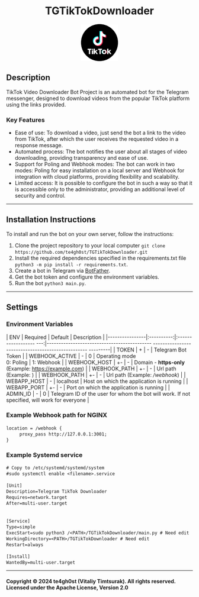 <h1 align="center">TGTikTokDownloader</h1>

<p align="center">
     <img src="./documentation_images/tt.png" width="100" height="100" style="">
</p>

## Description

TikTok Video Downloader Bot Project
is an automated bot for the Telegram messenger,
designed to download videos from the popular TikTok platform using the links provided.

### Key Features

- Ease of use: To download a video, just send the bot a link to the video from TikTok,
after which the user receives the requested video in a response message.
- Automated process: The bot notifies the user about all stages of video downloading,
providing transparency and ease of use.
- Support for Poling and Webhook modes: The bot can work in two modes:
Poling for easy installation on a local server and Webhook for integration with cloud platforms,
providing flexibility and scalability.
- Limited access: It is possible to configure the bot in such a way
so that it is accessible only to the administrator,
providing an additional level of security and control.

---

## Installation Instructions
To install and run the bot on your own server, follow the instructions:

1. Clone the project repository to your local computer `git clone https://github.com/te4gh0st/TGTikTokDownloader.git`
2. Install the required dependencies specified in the requirements.txt file `python3 -m pip install -r requirements.txt`.
3. Create a bot in Telegram via [BotFather](https://t.me/BotFather).
4. Get the bot token and configure the environment variables.
5. Run the bot `python3 main.py`.

---

## Settings

### Environment Variables

| ENV | Required | Default | Description |
|----------------|:----------:|:------------------ ---:|-------------------------------------------- -------------------------------------------------- ---------|
| TOKEN | + | - | Telegram Bot Token |
| WEBHOOK_ACTIVE | - | 0 | Operating mode<br/>0: Poling \| 1: Webhook |
| WEBHOOK_HOST | +- | - | Domain - **https-only** (Example: https://example.com) |
| WEBHOOK_PATH | +- | - | Url path (Example: ) |
| WEBHOOK_PATH | +- | - | Url path (Example: <i>/webhook</i>) |
| WEBAPP_HOST | - | localhost | Host on which the application is running |
| WEBAPP_PORT | +- | - | Port on which the application is running |
| ADMIN_ID | - | 0 | Telegram ID of the user for whom the bot will work. If not specified, will work for everyone |

### Example Webhook path for NGINX

```nginx
location = /webhook {
     proxy_pass http://127.0.0.1:3001;
}
```

### Example Systemd service
```shell
# Copy to /etc/systemd/systemd/system
#sudo systemctl enable <filename>.service

[Unit]
Description=Telegram TikTok Downloader
Requires=network.target
After=multi-user.target


[Service]
Type=simple
ExecStart=sudo python3 /<PATH>/TGTikTokDownloader/main.py # Need edit
WorkingDirectory=<PATH>/TGTikTokDownloader # Need edit
Restart=always

[Install]
WantedBy=multi-user.target
```

---
<h4>
Copyright &copy; 2024 te4gh0st (Vitaliy Timtsurak). All rights reserved.
<br>
Licensed under the Apache License, Version 2.0
</h4>
